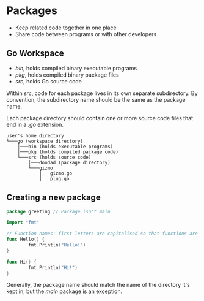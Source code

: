 # Packages

* Keep related code together in one place
* Share code between programs or with other developers

## Go Workspace

* *bin*, holds compiled binary executable programs
* *pkg*, holds compiled binary package files
* *src*, holds Go source code

Within *src*, code for each package lives in its own separate subdirectory. By convention, the subdirectory name should be the same as the package name.

Each package directory should contain one or more source code files that end in a *.go* extension.

```
user's home directory
└───go (workspace directory)
    │───bin (holds executable programs)
    │───pkg (holds compiled package code)
    └───src (holds source code)
        │───doodad (package directory)
        └───gizmo
            │   gizmo.go
            │   plug.go
```

## Creating a new package

```go
package greeting // Package isn't main

import "fmt"

// Function names' first letters are capitalised so that functions are exported
func Hello() {
        fmt.Println("Hello!")
}

func Hi() {
        fmt.Println("Hi!")
}
```

Generally, the package name should match the name of the directory it's kept in, but the *main* package is an exception.